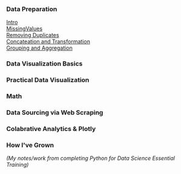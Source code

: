 ### Data Preparation
[Intro](src/IntroToDataScience.py)<br />
[MissingValues](src/MissingValues.py)<br />
[Removing Duplicates](src/RemovingDuplicates.py)<br />
[Concateation and Transformation](src/ConcatNTransform.py)<br />
[Grouping and Aggregation](src/GroupingAgg.py)<br />

### Data Visualization Basics
### Practical Data Visualization
### Math
### Data Sourcing via Web Scraping
### Colabrative Analytics & Plotly
### How I've Grown
*(My notes/work from completing Python for Data Science Essential Training)*
